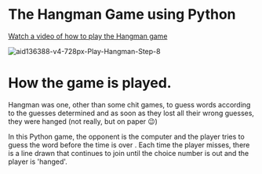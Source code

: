 
# The Hangman Game using Python


<a href = 'https://www.youtube.com/watch?v=cGOeiQfjYPk'> Watch a video of how to play the Hangman game</a>

![aid136388-v4-728px-Play-Hangman-Step-8](https://user-images.githubusercontent.com/108589210/189415477-a31e3fe1-b789-4cb6-8244-4162af1678b7.jpg)



# How the game is played.

Hangman was one, other than some chit games, to guess words according to the guesses determined and as soon as they lost all their wrong guesses, they were hanged (not really, but on paper 😉)

In this Python game, the opponent is the computer and the player tries to guess the word before the time is over . Each time the player misses,  there is a line drawn that continues to join until the choice number is out and the player is 'hanged'.
